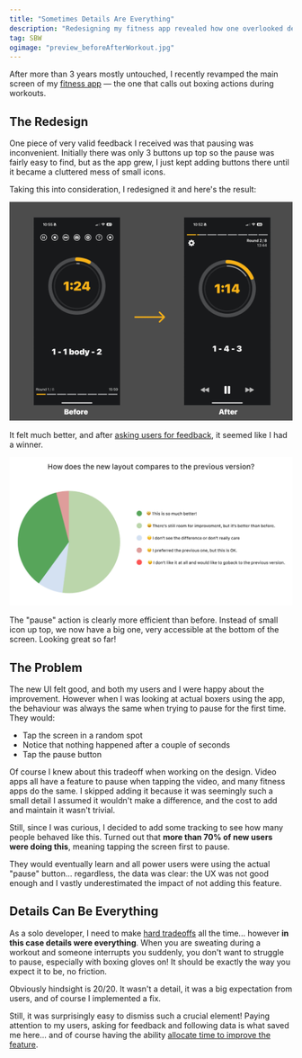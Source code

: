 ```yaml
---
title: "Sometimes Details Are Everything"
description: "Redesigning my fitness app revealed how one overlooked detail impacted 70% of users. Sometimes, small UX choices change everything."
tag: SBW
ogimage: "preview_beforeAfterWorkout.jpg"
---
```


After more than 3 years mostly untouched, I recently revamped the main screen of my [fitness app](https://shadowboxingapp.com/) — the one that calls out boxing actions during workouts. 

## The Redesign

One piece of very valid feedback I received was that pausing was inconvenient. Initially there was only 3 buttons up top so the pause was fairly easy to find, but as the app grew, I just kept adding buttons there until it became a cluttered mess of small icons.

Taking this into consideration, I redesigned it and here's the result:

<div class="image-wrapper image-90" style="text-align: center"><img src="/assets/blog/beforeAfterWorkout.jpg" alt="3 Types of Power"/></div>

It felt much better, and after [asking users for feedback](/blog/2025/02/03/ask-for-feedback/), it seemed like I had a winner.

<div class="image-wrapper image-90" style="text-align: center"><img src="/assets/blog/surveyLayout.jpg" alt="User feedback"/></div>

The "pause" action is clearly more efficient than before. Instead of small icon up top, we now have a big one, very accessible at the bottom of the screen. Looking great so far!

## The Problem

The new UI felt good, and both my users and I were happy about the improvement. However when I was looking at actual boxers using the app, the behaviour was always the same when trying to pause for the first time. They would:

- Tap the screen in a random spot
- Notice that nothing happened after a couple of seconds
- Tap the pause button

Of course I knew about this tradeoff when working on the design. Video apps all have a feature to pause when tapping the video, and many fitness apps do the same. I skipped adding it because it was seemingly such a small detail I assumed it wouldn't make a difference, and the cost to add and maintain it wasn't trivial. 

Still, since I was curious, I decided to add some tracking to see how many people behaved like this. Turned out that **more than 70% of new users were doing this**, meaning tapping the screen first to pause.

They would eventually learn and all power users were using the actual "pause" button... regardless, the data was clear: the UX was not good enough and I vastly underestimated the impact of not adding this feature.

## Details Can Be Everything

As a solo developer, I need to make [hard tradeoffs](/blog/2024/07/23/mvp-not-just-software/) all the time... however **in this case details were everything**. When you are sweating during a workout and someone interrupts you suddenly, you don't want to struggle to pause, especially with boxing gloves on! It should be exactly the way you expect it to be, no friction.

Obviously hindsight is 20/20. It wasn't a detail, it was a big expectation from users, and of course I implemented a fix.

Still, it was surprisingly easy to dismiss such a crucial element! Paying attention to my users, asking for feedback and following data is what saved me here... and of course having the ability [allocate time to improve the feature](/blog/2024/01/09/minimum-viable-product-iterations/).

